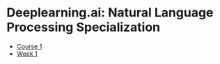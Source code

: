 # Deeplearning.ai: Natural Language Processing Specialization

* [Course 1](https://github.com/HAlex94/Deeplearning.AI-Natural-Language-Processing-Specialization/tree/main/Course_1)
*  [Week 1](https://github.com/HAlex94/Deeplearning.AI-Natural-Language-Processing-Specialization/tree/main/Course_1/Week_1)

